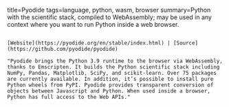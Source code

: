 title=Pyodide
tags=language, python, wasm, browser
summary=Python with the scientific stack, compiled to WebAssembly; may be used in any context where you want to run Python inside a web browser.
~~~~~~

[Website](https://pyodide.org/en/stable/index.html) | [Source](https://github.com/pyodide/pyodide)

"Pyodide brings the Python 3.9 runtime to the browser via WebAssembly, thanks to Emscripten. It builds the Python scientific stack including NumPy, Pandas, Matplotlib, SciPy, and scikit-learn. Over 75 packages are currently available. In addition, it’s possible to install pure Python wheels from PyPI. Pyodide provides transparent conversion of objects between Javascript and Python. When used inside a browser, Python has full access to the Web APIs."

